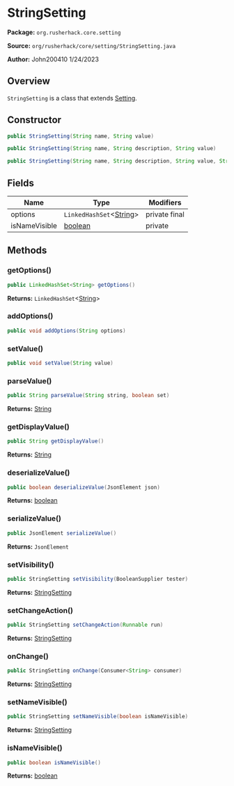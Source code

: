 # StringSetting

**Package:** `org.rusherhack.core.setting`

**Source:** `org/rusherhack/core/setting/StringSetting.java`

**Author:** John200410 1/24/2023



## Overview

`StringSetting` is a class that extends [Setting](/core/setting/Setting.md).

## Constructor

```java
public StringSetting(String name, String value)
```

```java
public StringSetting(String name, String description, String value)
```

```java
public StringSetting(String name, String description, String value, String options)
```

## Fields

| Name | Type | Modifiers |
|------|------|----------|
| options | `LinkedHashSet`<[String](https://docs.oracle.com/en/java/javase/21/docs/api/java.base/java/lang/String.html)> | private final |
| isNameVisible | [boolean](https://docs.oracle.com/en/java/javase/21/docs/api/java.base/java/lang/Boolean.html) | private |


## Methods

### getOptions()

```java
public LinkedHashSet<String> getOptions()
```

**Returns:** `LinkedHashSet`<[String](https://docs.oracle.com/en/java/javase/21/docs/api/java.base/java/lang/String.html)>

### addOptions()

```java
public void addOptions(String options)
```

### setValue()

```java
public void setValue(String value)
```

### parseValue()

```java
public String parseValue(String string, boolean set)
```

**Returns:** [String](https://docs.oracle.com/en/java/javase/21/docs/api/java.base/java/lang/String.html)

### getDisplayValue()

```java
public String getDisplayValue()
```

**Returns:** [String](https://docs.oracle.com/en/java/javase/21/docs/api/java.base/java/lang/String.html)

### deserializeValue()

```java
public boolean deserializeValue(JsonElement json)
```

**Returns:** [boolean](https://docs.oracle.com/en/java/javase/21/docs/api/java.base/java/lang/Boolean.html)

### serializeValue()

```java
public JsonElement serializeValue()
```

**Returns:** `JsonElement`

### setVisibility()

```java
public StringSetting setVisibility(BooleanSupplier tester)
```

**Returns:** [StringSetting](/core/setting/StringSetting.md)

### setChangeAction()

```java
public StringSetting setChangeAction(Runnable run)
```

**Returns:** [StringSetting](/core/setting/StringSetting.md)

### onChange()

```java
public StringSetting onChange(Consumer<String> consumer)
```

**Returns:** [StringSetting](/core/setting/StringSetting.md)

### setNameVisible()

```java
public StringSetting setNameVisible(boolean isNameVisible)
```

**Returns:** [StringSetting](/core/setting/StringSetting.md)

### isNameVisible()

```java
public boolean isNameVisible()
```

**Returns:** [boolean](https://docs.oracle.com/en/java/javase/21/docs/api/java.base/java/lang/Boolean.html)

